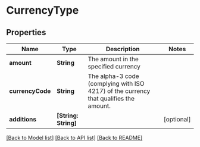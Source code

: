# CurrencyType

## Properties
Name | Type | Description | Notes
------------ | ------------- | ------------- | -------------
**amount** | **String** | The amount in the specified currency | 
**currencyCode** | **String** | The alpha-3 code (complying with ISO 4217) of the currency that qualifies the amount. | 
**additions** | **[String: String]** |  | [optional] 

[[Back to Model list]](../README.md#documentation-for-models) [[Back to API list]](../README.md#documentation-for-api-endpoints) [[Back to README]](../README.md)

